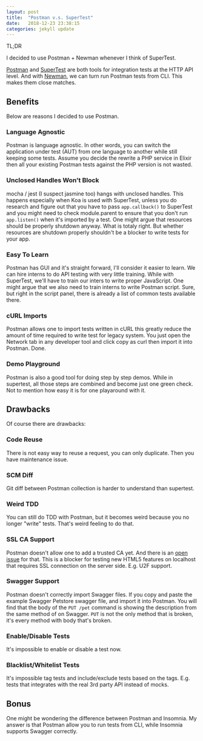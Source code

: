 ```yaml
---
layout: post
title:  "Postman v.s. SuperTest"
date:   2018-12-23 23:38:15
categories: jekyll update
---
```


TL;DR

I decided to use Postman + Newman whenever I think of SuperTest.

[Postman][1] and [SuperTest][2] are both tools for integration tests at the HTTP API
level. And with [Newman][3], we can turn run Postman tests from CLI. This makes
them close matches.

[1]: https://www.getpostman.com/ "Postman | API Development Environment"
[2]: https://github.com/visionmedia/supertest "visionmedia/supertest: Super-agent driven library for testing node.js HTTP servers using a fluent API"
[3]: https://github.com/postmanlabs/newman "postmanlabs/newman: Newman is a command-line collection runner for Postman"

## Benefits

Below are reasons I decided to use Postman.

### Language Agnostic

Postman is language agnostic. In other words, you can switch the application
under test (AUT) from one language to another while still keeping some tests.
Assume you decide the rewrite a PHP service in Elixir then all your existing
Postman tests against the PHP version is not wasted.

### Unclosed Handles Won't Block

mocha / jest (I suspect jasmine too) hangs with unclosed handles. This happens
especially when Koa is used with SuperTest, unless you do research and figure
out that you have to pass `app.callback()` to SuperTest and you might need to
check module.parent to ensure that you don't run `app.listen()` when it's
imported by a test. One might argue that resources should be properly shutdown
anyway. What is totaly right. But whether resources are shutdown properly
shouldn't be a blocker to write tests for your app.

### Easy To Learn

Postman has GUI and it's straight forward, I'll consider it easier to learn. We
can hire interns to do API testing with very little training. While with
SuperTest, we'll have to train our inters to write proper JavaScript. One might
argue that we also need to train interns to write Postman script. Sure, but
right in the script panel, there is already a list of common tests available
there.

### cURL Imports

Postman allows one to import tests written in cURL this greatly reduce the
amount of time required to write test for legacy system. You just open the
Network tab in any developer tool and click copy as curl then import it into
Postman. Done.

### Demo Playground

Postman is also a good tool for doing step by step demos. While in supertest,
all those steps are combined and become just one green check. Not to mention
how easy it is for one playaround with it.

## Drawbacks

Of course there are drawbacks:

### Code Reuse

There is not easy way to reuse a request, you can only duplicate. Then you have
maintenance issue.

### SCM Diff

Git diff between Postman collection is harder to understand than supertest.

### Weird TDD

You can still do TDD with Postman, but it becomes weird because you no longer
"write" tests. That's weird feeling to do that.

### SSL CA Support

Postman doesn't allow one to add a trusted CA yet. And there is an [open
issue][4] for that. This is a blocker for testing new HTML5 features on
localhost that requires SSL connection on the server side. E.g. U2F support.

[4]: https://github.com/postmanlabs/postman-app-support/issues/3152 "[Feature Request] Add Root and Intermediary CA · Issue #3152 · postmanlabs/postman-app-support"

### Swagger Support

Postman doesn't correctly import Swagger files. If you copy and paste the
example Swagger Petstore swagger file, and import it into Postman. You will
find that the body of the `PUT /pet` command is showing the description from
the same method of on Swagger. `PUT` is not the only method that is broken,
it's every method with body that's broken.

### Enable/Disable Tests

It's impossible to enable or disable a test now.

### Blacklist/Whitelist Tests

It's impossible tag tests and include/exclude tests based on the tags. E.g.
tests that integrates with the real 3rd party API instead of mocks.

## Bonus

One might be wondering the difference between Postman and Insomnia. My answer
is that Postman allow you to run tests from CLI, while Insomnia supports
Swagger correctly.
